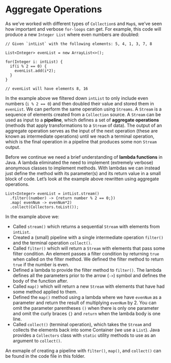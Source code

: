 # Aggregate Operations

As we’ve worked with different types of `Collection`s and `Map`s, we’ve seen how important and verbose `for-loops` can get. For example, this code will produce a new `Integer List` where even numbers are doubled:

```
// Given `intList` with the following elements: 5, 4, 1, 3, 7, 8

List<Integer> evenList = new ArrayList<>();

for(Integer i: intList) {
  if(i % 2 == 0) {
    evenList.add(i*2);
  }
}

// evenList will have elements 8, 16
```

In the example above we filtered down `intList` to only include even numbers (`i % 2 == 0`) and then doubled their value and stored them in `evenList`. We can perform the same operation using `Streams`. A `Stream` is a sequence of elements created from a `Collection` source. A `Stream` can be used as input to a **pipeline**, which defines a set of **aggregate operations** (methods that apply transformations to a `Stream` of data). The output of an aggregate operation serves as the input of the next operation (these are known as intermediate operations) until we reach a terminal operation, which is the final operation in a pipeline that produces some non `Stream` output.

Before we continue we need a brief understanding of **lambda functions** in Java. A lambda eliminated the need to implement (extremely verbose) anonymous classes to implement methods. With lambdas we can instead just define the method with its parameter(s) and its return value in a small block of code. Let’s look at the example above rewritten using aggregate operations.

```
List<Integer> evenList = intList.stream()
  .filter((number) -> {return number % 2 == 0;})
  .map( evenNum -> evenNum*2)
  .collect(Collectors.toList());
```

In the example above we:

* Called `stream()` which returns a sequential `Stream` with elements from `intList`.
* Created a (small) pipeline with a single intermediate operation `filter()` and the terminal operation `collect()`.
* Called `filter()` which will return a `Stream` with elements that pass some filter condition. An element passes a filter condition by returning `true` when called on the filter method. We defined the filter method to return `true` if the number is even.
* Defined a lambda to provide the filter method to `filter()`. The lambda defines all the parameters prior to the arrow (`->`) symbol and defines the body of the function after.
* Called `map()` which will return a new `Stream` with elements that have had some method applied to them.
* Defined the `map()` method using a lambda where we have `evenNum` as a parameter and return the result of multiplying `evenNum` by 2. You can omit the parameter parentheses `()` when there is only one parameter and omit the curly braces `{}` and `return` when the lambda body is one line.
* Called `collect()` (terminal operation), which takes the `Stream` and collects the elements back into some Container (we use a `List`). Java provides a `Collectors` class with `static` utility methods to use as an argument to `collect()`.

An exmaple of creating a pipeline with `filter()`, `map()`, and `collect()` can be found in the code file in this folder.